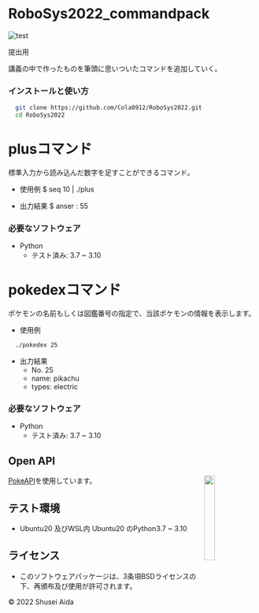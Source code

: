 # RoboSys2022_commandpack
![test](https://github.com/Cola0912/Robosys/actions/workflows/test.yml/badge.svg)

提出用

講義の中で作ったものを筆頭に思いついたコマンドを追加していく。

### インストールと使い方
```bash
  git clone https://github.com/Cola0912/RoboSys2022.git
  cd RoboSys2022
```

# plusコマンド

標準入力から読み込んだ数字を足すことができるコマンド。

* 使用例
  $ seq 10 | ./plus

* 出力結果
  $ anser : 55

### 必要なソフトウェア
* Python
  * テスト済み: 3.7 ~ 3.10


# pokedexコマンド
  ポケモンの名前もしくは図鑑番号の指定で、当該ポケモンの情報を表示します。

* 使用例
```bash
  ./pokedex 25
```
* 出力結果
  * No. 25
  * name:    pikachu
  * types:   electric

### 必要なソフトウェア
* Python
  * テスト済み: 3.7 ~ 3.10


## Open API

<img src="https://user-images.githubusercontent.com/24237865/83422649-d1b1d980-a464-11ea-8c91-a24fdf89cd6b.png" align="right" width="21%"/>

[PokeAPI](https://pokeapi.co/)を使用しています。


## テスト環境
* Ubuntu20 及びWSL内 Ubuntu20 のPython3.7 ~ 3.10

## ライセンス
* このソフトウェアパッケージは、3条項BSDライセンスの下、再頒布及び使用が許可されます。

©︎ 2022 Shusei Aida
